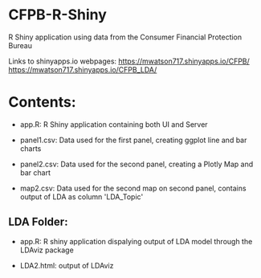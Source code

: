 # CFPB-R-Shiny
R Shiny application using data from the Consumer Financial Protection Bureau 

Links to shinyapps.io webpages: https://mwatson717.shinyapps.io/CFPB/
                                https://mwatson717.shinyapps.io/CFPB_LDA/

# Contents:

* app.R: R Shiny application containing both UI and Server

* panel1.csv: Data used for the first panel, creating ggplot line and bar charts

* panel2.csv: Data used for the second panel, creating a Plotly Map and bar chart

* map2.csv: Data used for the second map on second panel, contains output of LDA as column 'LDA_Topic'

## LDA Folder:

* app.R: R shiny application dispalying output of LDA model through the LDAviz package

* LDA2.html: output of LDAviz
